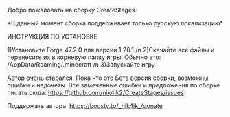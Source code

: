 Добро пожаловать на сборку CreateStages.

\*В данный момент сборка поддерживает только русскую локализацию\*

ИНСТРУКЦИЯ ПО УСТАНОВКЕ

1)Установите Forge 47.2.0 для версии 1.20.1 /n
2)Скачайте все файлы и перенесите их в корневую папку игры. Обычно это: /AppData/Roaming/.minecraft /n
3)Запускайте игру

Автор очень старался. Пока что это Бета версия сборки, возможны ошибки и недочеты. Все замеченные ошибки и предложения по сборке писать сюда: https://github.com/nik4ik2/CreateStages/issues

Поддержать автора: https://boosty.to/_nik4ik_/donate

